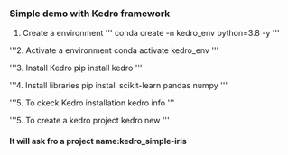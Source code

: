 ### Simple demo with Kedro framework

1. Create a environment
'''
conda create -n kedro_env python=3.8 -y
'''

'''2. Activate a environment
conda activate kedro_env 
'''

'''3. Install Kedro
pip install kedro
'''

'''4. Install libraries
pip install scikit-learn pandas numpy
'''

'''5. To ckeck Kedro installation
kedro info
'''

'''5. To create a kedro project
kedro new
'''
#### It will ask fro a project name:kedro_simple-iris